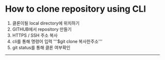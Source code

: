# How to clone repository using CLI

1. 클론이될 local directory에 위치하기 
2. GITHUB에서 repository 만들기
3. HTTPS / SSH 주소 복사 
4. cli를 통해 명령어 입력 '''$git clone 복사한주소'''
5. git status를 통해 클론 여부확인

---
